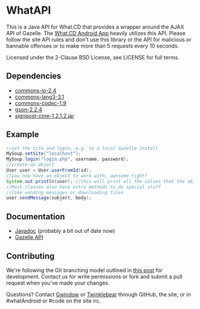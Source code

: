 WhatAPI
=======
This is a Java API for What.CD that provides a wrapper around the AJAX API of Gazelle. The [What.CD Android App](http://gwindow.github.com/WhatAndroid/) heavily utilizes this API. Please follow the site API rules and don't use this library or the API for malicious or bannable offenses or to make more than 5 requests every 10 seconds.

Licensed under the 2-Clause BSD License, see LICENSE for full terms.

Dependencies
--------
- [commons-io-2.4](https://commons.apache.org/proper/commons-io/download_io.cgi)
- [commons-lang3-3.1](https://commons.apache.org/proper/commons-lang/download_lang.cgi)
- [commons-codec-1.9](https://commons.apache.org/proper/commons-codec/download_codec.cgi)
- [gson-2.2.4](https://code.google.com/p/google-gson/downloads/list)
- [signpost-core-1.2.1.2.jar](http://code.google.com/p/oauth-signpost/downloads/list)

Example
-------
```Java
//set the site and login, e.g. to a local Gazelle install
MySoup.setSite("localhost");
MySoup.login("login.php", username, password);
//create an object
User user = User.userFromId(id);
//you now have an object to work with, awesome right?
System.out.println(user); //this will print all the values that the object contains
//Most classes also have extra methods to do special stuff
//like sending messages or downloading files
user.sendMessage(subject, body);
```

Documentation
--
- [Javadoc](http://gwindow.github.com/WhatAPI/) (probably a bit out of date now)
- [Gazelle API](https://github.com/WhatCD/Gazelle/wiki/JSON-API-Documentation)

Contributing
--
We're following the Git branching model outlined in [this post](http://nvie.com/posts/a-successful-git-branching-model/) for development. Contact us for write permissions or fork and submit a pull request when you've made your changes.

Questions? Contact [Gwindow](https://github.com/Gwindow/) or [Twinklebear](https://github.com/Twinklebear) through GitHub, the site, or in #whatAndroid or #code on the site irc.


